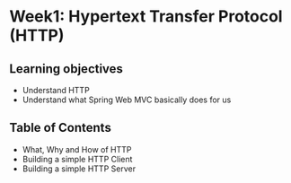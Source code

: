 # Week1: Hypertext Transfer Protocol (HTTP)

## Learning objectives

* Understand HTTP
* Understand what Spring Web MVC basically does for us

## Table of Contents

* What, Why and How of HTTP
* Building a simple HTTP Client
* Building a simple HTTP Server
